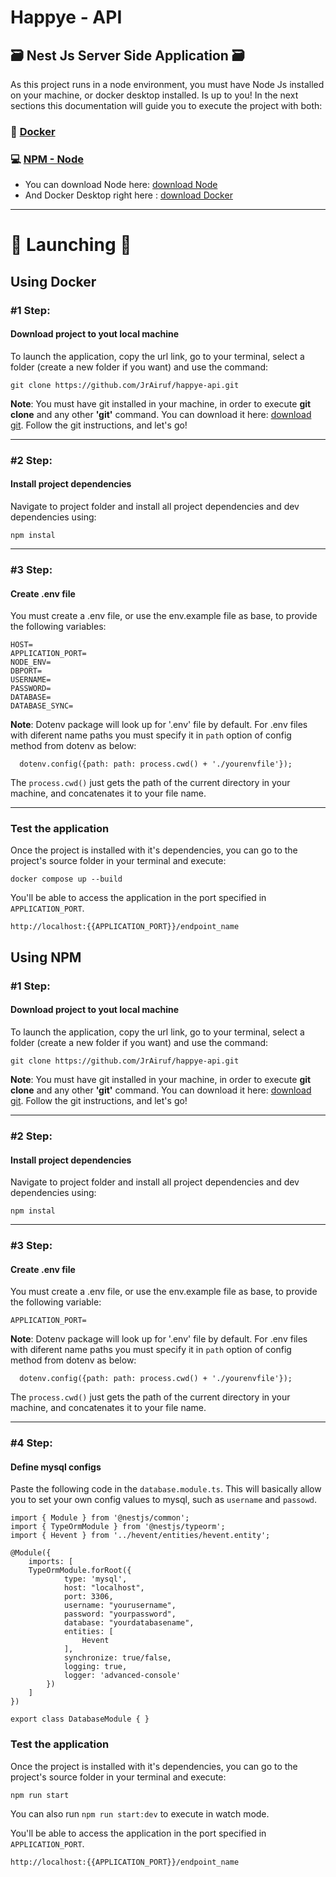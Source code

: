 # Happye - API

## :card_file_box: Nest Js Server Side Application :card_file_box:

As this project runs in a node environment, you must have Node Js installed on your machine, or docker desktop installed. Is up to you! In the next sections this documentation will guide you to execute the project with both:

### :whale: [Docker](#using-docker)
### :computer: [NPM - Node](#using-npm)

- You can download Node here: [download Node](https://nodejs.org/en/download/prebuilt-installer)
- And Docker Desktop right here : [download Docker](https://www.docker.com/products/docker-desktop/)

---

# :rocket: Launching :rocket:

## Using Docker

### #1 Step:

#### Download project to yout local machine

To launch the application, copy the url link, go to your terminal, select a folder (create a new folder if you want) and use the command:

    git clone https://github.com/JrAiruf/happye-api.git

**Note**: You must have git installed in your machine, in order to execute **git clone** and any other **'git'** command. You can download it here: [download git](https://git-scm.com/downloads). Follow the git instructions, and let's go!


---


### #2 Step:

#### Install project dependencies

Navigate to project folder and install all project dependencies and dev dependencies using:

    npm instal

---

### #3 Step:

#### Create .env file

You must create a .env file, or use the env.example file as base, to provide the following variables:

    HOST=
    APPLICATION_PORT=
    NODE_ENV=
    DBPORT=
    USERNAME=
    PASSWORD=
    DATABASE=
    DATABASE_SYNC=

**Note**: Dotenv package will look up for '.env' file by default. For .env files with diferent name paths you must specify it in `path` option of config method from dotenv as below:
    
      dotenv.config({path: path: process.cwd() + './yourenvfile'});

The `process.cwd()` just gets the path of the current directory in your machine, and concatenates it to your file name.

---

### Test the application

Once the project is installed with it's dependencies, you can go to the project's source folder in your terminal and execute:

    docker compose up --build

You'll be able to access the application in the port specified in `APPLICATION_PORT`.

    http://localhost:{{APPLICATION_PORT}}/endpoint_name


## Using NPM

### #1 Step:

#### Download project to yout local machine

To launch the application, copy the url link, go to your terminal, select a folder (create a new folder if you want) and use the command:

    git clone https://github.com/JrAiruf/happye-api.git

**Note**: You must have git installed in your machine, in order to execute **git clone** and any other **'git'** command. You can download it here: [download git](https://git-scm.com/downloads). Follow the git instructions, and let's go!


---


### #2 Step:

#### Install project dependencies

Navigate to project folder and install all project dependencies and dev dependencies using:

    npm instal

---

### #3 Step:

#### Create .env file

You must create a .env file, or use the env.example file as base, to provide the following variable:
    
    APPLICATION_PORT=

**Note**: Dotenv package will look up for '.env' file by default. For .env files with diferent name paths you must specify it in `path` option of config method from dotenv as below:
    
      dotenv.config({path: path: process.cwd() + './yourenvfile'});

The `process.cwd()` just gets the path of the current directory in your machine, and concatenates it to your file name.

---


### #4 Step:

#### Define mysql configs

Paste the following code in the `database.module.ts`. This will basically allow you to set your own config values to mysql, such as `username` and `passowd`.

```
import { Module } from '@nestjs/common';
import { TypeOrmModule } from '@nestjs/typeorm';
import { Hevent } from '../hevent/entities/hevent.entity';

@Module({
    imports: [
    TypeOrmModule.forRoot({
            type: 'mysql',
            host: "localhost",
            port: 3306,
            username: "yourusername",
            password: "yourpassword",
            database: "yourdatabasename",
            entities: [
                Hevent
            ],
            synchronize: true/false,
            logging: true,
            logger: 'advanced-console'
        }) 
    ]
})

export class DatabaseModule { }
```

### Test the application

Once the project is installed with it's dependencies, you can go to the project's source folder in your terminal and execute:

    npm run start

You can also run `npm run start:dev` to execute in watch mode.

You'll be able to access the application in the port specified in `APPLICATION_PORT`.

    http://localhost:{{APPLICATION_PORT}}/endpoint_name